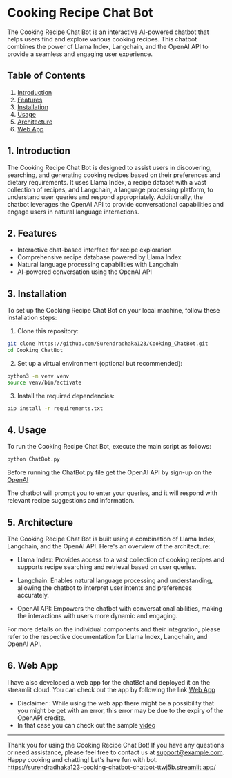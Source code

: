 # Cooking Recipe Chat Bot

The Cooking Recipe Chat Bot is an interactive AI-powered chatbot that helps users find and explore various cooking recipes. This chatbot combines the power of Llama Index, Langchain, and the OpenAI API to provide a seamless and engaging user experience.

## Table of Contents

1. [Introduction](#introduction)
2. [Features](#features)
3. [Installation](#installation)
4. [Usage](#usage)
5. [Architecture](#architecture)
6. [Web App](#web-app)

## 1. Introduction

The Cooking Recipe Chat Bot is designed to assist users in discovering, searching, and generating cooking recipes based on their preferences and dietary requirements. It uses Llama Index, a recipe dataset with a vast collection of recipes, and Langchain, a language processing platform, to understand user queries and respond appropriately. Additionally, the chatbot leverages the OpenAI API to provide conversational capabilities and engage users in natural language interactions.

## 2. Features

- Interactive chat-based interface for recipe exploration
- Comprehensive recipe database powered by Llama Index
- Natural language processing capabilities with Langchain
- AI-powered conversation using the OpenAI API

## 3. Installation

To set up the Cooking Recipe Chat Bot on your local machine, follow these installation steps:

1. Clone this repository:

```bash
git clone https://github.com/Surendradhaka123/Cooking_ChatBot.git
cd Cooking_ChatBot
```

2. Set up a virtual environment (optional but recommended):

```bash
python3 -m venv venv
source venv/bin/activate
```

3. Install the required dependencies:

```bash
pip install -r requirements.txt
```

## 4. Usage

To run the Cooking Recipe Chat Bot, execute the main script as follows:

```bash
python ChatBot.py
```
Before running the ChatBot.py file get the OpenAI API by sign-up on the [OpenAI](https://openai.com/blog/chatgpt)

The chatbot will prompt you to enter your queries, and it will respond with relevant recipe suggestions and information.

## 5. Architecture

The Cooking Recipe Chat Bot is built using a combination of Llama Index, Langchain, and the OpenAI API. Here's an overview of the architecture:

- Llama Index: Provides access to a vast collection of cooking recipes and supports recipe searching and retrieval based on user queries.

- Langchain: Enables natural language processing and understanding, allowing the chatbot to interpret user intents and preferences accurately.

- OpenAI API: Empowers the chatbot with conversational abilities, making the interactions with users more dynamic and engaging.

For more details on the individual components and their integration, please refer to the respective documentation for Llama Index, Langchain, and OpenAI API.

## 6. Web App

 I have also developed a web app for the chatBot and deployed it on the streamlit cloud. You can check out the app by following the link.[Web App](https://surendradhaka123-cooking-chatbot-chatbot-ttwj5b.streamlit.app/)

- Disclaimer : While using the web app there might be a possibility that you might be get with an error, this error may be due to the expiry of the OpenAPI credits.
- In that case you can check out the sample [video](https://drive.google.com/drive/folders/1_x9mpFeMOO0QI_FILVatXvNb5s3hcbNa?usp=drive_link)


---

Thank you for using the Cooking Recipe Chat Bot! If you have any questions or need assistance, please feel free to contact us at support@example.com. Happy cooking and chatting!
Let's have fun with bot. https://surendradhaka123-cooking-chatbot-chatbot-ttwj5b.streamlit.app/
